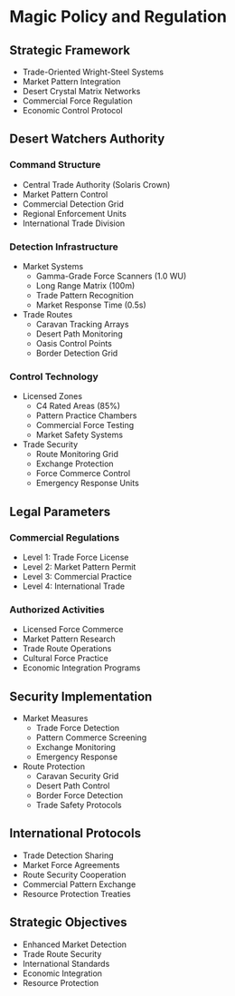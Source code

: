 # Magic Policy and Regulation

## Strategic Framework
- Trade-Oriented Wright-Steel Systems
- Market Pattern Integration
- Desert Crystal Matrix Networks
- Commercial Force Regulation
- Economic Control Protocol

## Desert Watchers Authority
### Command Structure
- Central Trade Authority (Solaris Crown)
- Market Pattern Control
- Commercial Detection Grid
- Regional Enforcement Units
- International Trade Division

### Detection Infrastructure
- Market Systems
  - Gamma-Grade Force Scanners (1.0 WU)
  - Long Range Matrix (100m)
  - Trade Pattern Recognition
  - Market Response Time (0.5s)
- Trade Routes
  - Caravan Tracking Arrays
  - Desert Path Monitoring
  - Oasis Control Points
  - Border Detection Grid

### Control Technology
- Licensed Zones
  - C4 Rated Areas (85%)
  - Pattern Practice Chambers
  - Commercial Force Testing
  - Market Safety Systems
- Trade Security
  - Route Monitoring Grid
  - Exchange Protection
  - Force Commerce Control
  - Emergency Response Units

## Legal Parameters
### Commercial Regulations
- Level 1: Trade Force License
- Level 2: Market Pattern Permit
- Level 3: Commercial Practice
- Level 4: International Trade

### Authorized Activities
- Licensed Force Commerce
- Market Pattern Research
- Trade Route Operations
- Cultural Force Practice
- Economic Integration Programs

## Security Implementation
- Market Measures
  - Trade Force Detection
  - Pattern Commerce Screening
  - Exchange Monitoring
  - Emergency Response
- Route Protection
  - Caravan Security Grid
  - Desert Path Control
  - Border Force Detection
  - Trade Safety Protocols

## International Protocols
- Trade Detection Sharing
- Market Force Agreements
- Route Security Cooperation
- Commercial Pattern Exchange
- Resource Protection Treaties

## Strategic Objectives
- Enhanced Market Detection
- Trade Route Security
- International Standards
- Economic Integration
- Resource Protection
